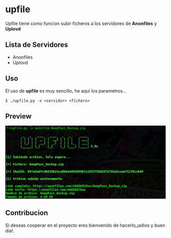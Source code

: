 # upfile
Upfile tiene como funcion subir ficheros a los servidores de **Anonfiles** y **Uplovd**

## Lista de Servidores
- Anonfiles
- Uplovd

## Uso
El uso de **upfile** es muy sencillo, he aqui los parametros...
```
$ ./upfile.py -s <servidor> <fichero>
```

## Preview

<img src="upfile_preview.png" width="600"/>

## Contribucion
Si deseas cooperar en el proyecto eres bienvenido de hacerlo,¡adios y buen dia!.

